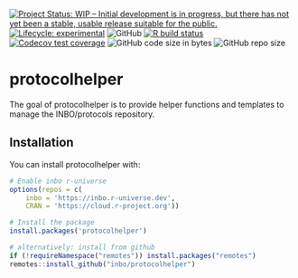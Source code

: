 
<!-- README.md is generated from README.Rmd. Please edit that file -->

[![Project Status: WIP – Initial development is in progress, but there
has not yet been a stable, usable release suitable for the
public.](https://www.repostatus.org/badges/latest/wip.svg)](https://www.repostatus.org/#wip)
[![Lifecycle:
experimental](https://img.shields.io/badge/lifecycle-experimental-orange.svg)](https://lifecycle.r-lib.org/articles/stages.html#experimental)
![GitHub](https://img.shields.io/github/license/inbo/protocolhelper)
[![R build
status](https://github.com/inbo/protocolhelper/workflows/check%20package%20on%20main/badge.svg)](https://github.com/inbo/protocolhelper/actions)
[![Codecov test
coverage](https://app.codecov.io/gh/inbo/protocolhelper/branch/main/graph/badge.svg)](https://app.codecov.io/gh/inbo/protocolhelper?branch=main)
![GitHub code size in
bytes](https://img.shields.io/github/languages/code-size/inbo/protocolhelper.svg)
![GitHub repo
size](https://img.shields.io/github/repo-size/inbo/protocolhelper.svg)

# protocolhelper

The goal of protocolhelper is to provide helper functions and templates
to manage the INBO/protocols repository.

## Installation

You can install protocolhelper with:

``` r
# Enable inbo r-universe
options(repos = c(
    inbo = 'https://inbo.r-universe.dev',
    CRAN = 'https://cloud.r-project.org'))

# Install the package
install.packages('protocolhelper')

# alternatively: install from github
if (!requireNamespace("remotes")) install.packages("remotes")
remotes::install_github("inbo/protocolhelper")
```
